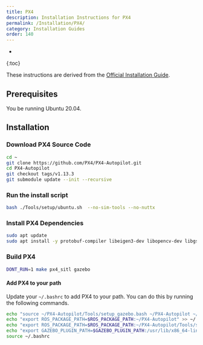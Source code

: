 ```yaml
---
title: PX4
description: Installation Instructions for PX4
permalink: /Installation/PX4/
category: Installation Guides
order: 140
---
```

* 
{:toc}

These instructions are derived from the [Official Installation Guide](https://docs.px4.io/main/en/dev_setup/dev_env_linux_ubuntu.html#ros-gazebo-classic).

## Prerequisites
You be running Ubuntu 20.04.

## Installation

### Download PX4 Source Code
```bash
cd ~
git clone https://github.com/PX4/PX4-Autopilot.git
cd PX4-Autopilot
git checkout tags/v1.13.3
git submodule update --init --recursive
```

### Run the install script
```bash
bash ./Tools/setup/ubuntu.sh  --no-sim-tools --no-nuttx
```

### Install PX4 Dependencies
```bash
sudo apt update
sudo apt install -y protobuf-compiler libeigen3-dev libopencv-dev libgstreamer1.0-dev libgstreamer-plugins-base1.0-dev
```

### Build PX4
```bash
DONT_RUN=1 make px4_sitl gazebo
```

#### Add PX4 to your path
Update your `~/.bashrc` to add PX4 to your path. You can do this by running the following commands.
```bash
echo "source ~/PX4-Autopilot/Tools/setup_gazebo.bash ~/PX4-Autopilot ~/PX4-Autopilot/build/px4_sitl_default" >> ~/.bashrc
echo "export ROS_PACKAGE_PATH=$ROS_PACKAGE_PATH:~/PX4-Autopilot" >> ~/.bashrc
echo "export ROS_PACKAGE_PATH=$ROS_PACKAGE_PATH:~/PX4-Autopilot/Tools/sitl_gazebo" >> ~/.bashrc
echo "export GAZEBO_PLUGIN_PATH=$GAZEBO_PLUGIN_PATH:/usr/lib/x86_64-linux-gnu/gazebo-11/plugins" >> ~/.bashrc
source ~/.bashrc
```
